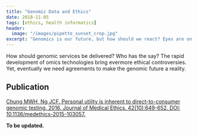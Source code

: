 ```yaml
---
title: "Genomic Data and Ethics"
date: 2018-11-05
tags: [ethics, health informatics]
header:
  image: "/images/pipette_sunset_crop.jpg"
excerpt: "Genomics is our future, but how should we react? Eyes are on the data, but who's in control?"
---
```

How should genomic services be delivered? Who has the say? The rapid development of omics technologies bring evermore ethical controversies. Yet, eventually we need agreements to make the genomic future a reality.

## Publication
[Chung MWH, Ng JCF. Personal utility is inherent to direct-to-consumer genomic testing. 2016. Journal of Medical Ethics. 42(10):649-652. DOI: 10.1136/medethics-2015-103057.](https://jme.bmj.com/content/42/10/649.long)

**To be updated.**
